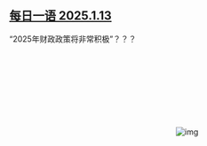 <!--1736775954000-->
[每日一语 2025.1.13](https://chinadigitaltimes.net/chinese/714932.html)
------

<p>“2025年财政政策将非常积极”？？？</p><p><img decoding="async" src="data:image/svg+xml,%3Csvg%20xmlns='http://www.w3.org/2000/svg'%20viewBox='0%200%200%200'%3E%3C/svg%3E" alt="img" data-lazy-src="https://chinadigitaltimes.net/chinese/files/2025/01/2025.1.13.png"><noscript><img decoding="async" src="https://chinadigitaltimes.net/chinese/files/2025/01/2025.1.13.png" alt="img"></noscript></p><div class="addtoany_share_save_container addtoany_content addtoany_content_bottom"><div class="a2a_kit a2a_kit_size_32 addtoany_list" data-a2a-url="https://chinadigitaltimes.net/chinese/714932.html" data-a2a-title="每日一语 2025.1.13"><a class="a2a_button_facebook" href="https://www.addtoany.com/add_to/facebook?linkurl=https%3A%2F%2Fchinadigitaltimes.net%2Fchinese%2F714932.html&amp;linkname=%E6%AF%8F%E6%97%A5%E4%B8%80%E8%AF%AD%202025.1.13" title="Facebook" rel="nofollow noopener" target="_blank"></a><a class="a2a_button_twitter" href="https://www.addtoany.com/add_to/twitter?linkurl=https%3A%2F%2Fchinadigitaltimes.net%2Fchinese%2F714932.html&amp;linkname=%E6%AF%8F%E6%97%A5%E4%B8%80%E8%AF%AD%202025.1.13" title="Twitter" rel="nofollow noopener" target="_blank"></a><a class="a2a_button_telegram" href="https://www.addtoany.com/add_to/telegram?linkurl=https%3A%2F%2Fchinadigitaltimes.net%2Fchinese%2F714932.html&amp;linkname=%E6%AF%8F%E6%97%A5%E4%B8%80%E8%AF%AD%202025.1.13" title="Telegram" rel="nofollow noopener" target="_blank"></a><a class="a2a_button_reddit" href="https://www.addtoany.com/add_to/reddit?linkurl=https%3A%2F%2Fchinadigitaltimes.net%2Fchinese%2F714932.html&amp;linkname=%E6%AF%8F%E6%97%A5%E4%B8%80%E8%AF%AD%202025.1.13" title="Reddit" rel="nofollow noopener" target="_blank"></a><a class="a2a_button_whatsapp" href="https://www.addtoany.com/add_to/whatsapp?linkurl=https%3A%2F%2Fchinadigitaltimes.net%2Fchinese%2F714932.html&amp;linkname=%E6%AF%8F%E6%97%A5%E4%B8%80%E8%AF%AD%202025.1.13" title="WhatsApp" rel="nofollow noopener" target="_blank"></a><a class="a2a_button_email" href="https://www.addtoany.com/add_to/email?linkurl=https%3A%2F%2Fchinadigitaltimes.net%2Fchinese%2F714932.html&amp;linkname=%E6%AF%8F%E6%97%A5%E4%B8%80%E8%AF%AD%202025.1.13" title="Email" rel="nofollow noopener" target="_blank"></a><a class="a2a_button_copy_link" href="https://www.addtoany.com/add_to/copy_link?linkurl=https%3A%2F%2Fchinadigitaltimes.net%2Fchinese%2F714932.html&amp;linkname=%E6%AF%8F%E6%97%A5%E4%B8%80%E8%AF%AD%202025.1.13" title="Copy Link" rel="nofollow noopener" target="_blank"></a><a class="a2a_dd addtoany_share_save addtoany_share" href="https://www.addtoany.com/share"></a></div></div>
